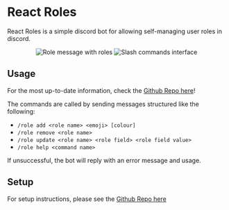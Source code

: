 # React Roles

React Roles is a simple discord bot for allowing self-managing user roles in discord.

<p align="center">
    <img src="https://user-images.githubusercontent.com/26305909/170378884-1969ed52-799a-4387-9beb-8187859c9750.png" alt="Role message with roles"/>
    <img src="https://github.com/Zaptross/reactroles/assets/26305909/9643bd06-6d91-40e2-b297-2beac6cffdca" alt="Slash commands interface"/>
</p>

## Usage

For the most up-to-date information, check the [Github Repo here](https://github.com/Zaptross/reactroles#react-roles)!

The commands are called by sending messages structured like the following:

- `/role add <role name> <emoji> [colour]`
- `/role remove <role name>`
- `/role update <role name> <role field> <role field value>`
- `/role help <command name>`

If unsuccessful, the bot will reply with an error message and usage.

## Setup

For setup instructions, please see the [Github Repo here](https://github.com/Zaptross/reactroles#react-roles)

